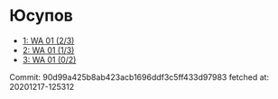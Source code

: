 # Юсупов
- [1: WA 01 (2/3)](1.md)
- [2: WA 01 (1/3)](2.md)
- [3: WA 01 (0/2)](3.md)

Commit: 90d99a425b8ab423acb1696ddf3c5ff433d97983
 fetched at: 20201217-125312
